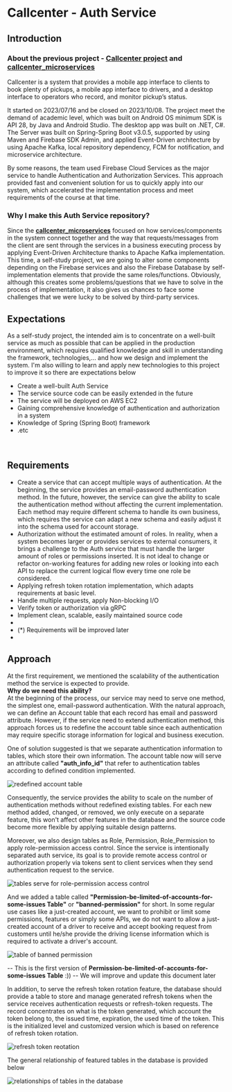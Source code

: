 # Callcenter - Auth Service

## Introduction

### About the previous project - [Callcenter project](https://github.com/MiwaUS7605/fit_20clc_hcmus_software_architecture) and [callcenter_microservices](https://github.com/PHoaiLe/call_center_microservices)

Callcenter is a system that provides a mobile app interface to clients to book plenty of pickups, 
a mobile app interface to drivers, and a desktop interface to operators who record, and monitor pickup’s status. 
<br/>

It started on 2023/07/16 and be closed on 2023/10/08. The project meet the demand of academic level,
which was built on Android OS minimum SDK is API 28, by Java and Android Studio. 
The desktop app was built on .NET, C#. The Server was built on Spring-Spring Boot v3.0.5, 
supported by using Maven and Firebase SDK Admin, and applied Event-Driven architecture by using Apache Kafka, local repository
dependency, FCM for notification, and microservice architecture.
<br/>

By some reasons, the team used Firebase Cloud Services as the major service to handle Authentication and Authorization Services.
This approach provided fast and convenient solution for us to quickly apply into our system, which accelerated the implementation
process and meet requirements of the course at that time.

### Why I make this Auth Service repository?
Since the **[callcenter_microservices](https://github.com/PHoaiLe/call_center_microservices)** focused on how services/components in the system connect together and the way that requests/messages 
from the client are sent through the services in a business executing process by applying Event-Driven Architecture thanks to Apache Kafka implementation.
This time, a self-study project, we are going to alter some components depending on the Firebase services and also the Firebase Database 
by self-implementation elements that provide the same roles/functions. Obviously, although this creates some problems/questions that we have to solve in the process of implementation,
it also gives us chances to face some challenges that we were lucky to be solved by third-party services.
<br/>

## Expectations
As a self-study project, the intended aim is to concentrate on a well-built service as much as possible that can be applied in the production environment, 
which requires qualified knowledge and skill in understanding the framework, technologies,... and how we design and implement the system.
I'm also willing to learn and apply new technologies to this project to improve it so there are expectations below
<br/>

- Create a well-built Auth Service
- The service source code can be easily extended in the future
- The service will be deployed on AWS EC2
- Gaining comprehensive knowledge of authentication and authorization in a system
- Knowledge of Spring (Spring Boot) framework
- .etc
<br/>

## Requirements

- Create a service that can accept multiple ways of authentication. At the beginning, the service provides an email-password authentication method. In the future, however,
the service can give the ability to scale the authentication method without affecting the current implementation. Each
method may require different schema to handle its own business, which requires the service can adapt a new schema and easily adjust it into the schema used
for account storage.
- Authorization without the estimated amount of roles. In reality, when a system becomes larger or provides services to external consumers, it brings a challenge to the Auth service
that must handle the larger amount of roles or permissions inserted. It is not ideal to change or refactor on-working features for adding new roles or looking into each API to replace
the current logical flow every time one role be considered.
- Applying refresh token rotation implementation, which adapts requirements at basic level.
- Handle multiple requests, apply Non-blocking I/O
- Verify token or authorization via gRPC
- Implement clean, scalable, easily maintained source code
- 
- (*) Requirements will be improved later
- <br/>

## Approach
At the first requirement, we mentioned the scalability of the authentication method the service is expected to provide.
<br/>**Why do we need this ability?**<br/>
At the beginning of the process, our service may need to serve one method, the simplest one, email-password authentication. With the natural approach, we can define an Account table that
each record has email and password attribute. However, if the service need to extend authentication method, this approach forces us to redefine the account table since each authentication
may require specific storage information for logical and business execution.

One of solution suggested is that we separate authentication information to tables, which store their own information. The account table now will serve an attribute called **"auth_info_id"**
that refer to authentication tables according to defined condition implemented.

![redefined account table](./images/account_table_v1.jpg)

Consequently, the service provides the ability to scale on the number of authentication methods without redefined existing tables. For each new method added, changed, or removed, we only execute
on a separate feature, this won't affect other features in the database and the source code become more flexible by applying suitable design patterns.

Moreover, we also design tables as Role, Permission, Role_Permission to apply role-permission access control. Since the service is intentionally separated auth service, its goal is to provide
remote access control or authorization properly via tokens sent to client services when they send authentication request to the service.

![tables serve for role-permission access control](./images/role_permission_access_control.jpg)

And we added a table called **"Permission-be-limited-of-accounts-for-some-issues Table"** or **"banned-permission"** for short. In some regular use cases like a just-created account, we want to prohibit or limit
some permissions, features or simply some APIs, we do not want to allow a just-created account of a driver to receive and accept booking request from customers until he/she provide the driving license information which
is required to activate a driver's account.

![table of banned permission](./images/banned_permission.jpg)

-- This is the first version of **Permission-be-limited-of-accounts-for-some-issues Table** :)) -- We will improve and update this document later

In addition, to serve the refresh token rotation feature, the database should provide a table to store and manage generated refresh tokens when the service receives authentication requests or refresh-token requests.
The record concentrates on what is the token generated, which account the token belong to, the issued time, expiration, the used time of the token. This is the initialized level and customized version which is based
on reference of refresh token rotation.

![refresh token reotation](./images/refresh_token_table.jpg)

The general relationship of featured tables in the database is provided below

![relationships of tables in the database](./images/tables_v1.jpg)